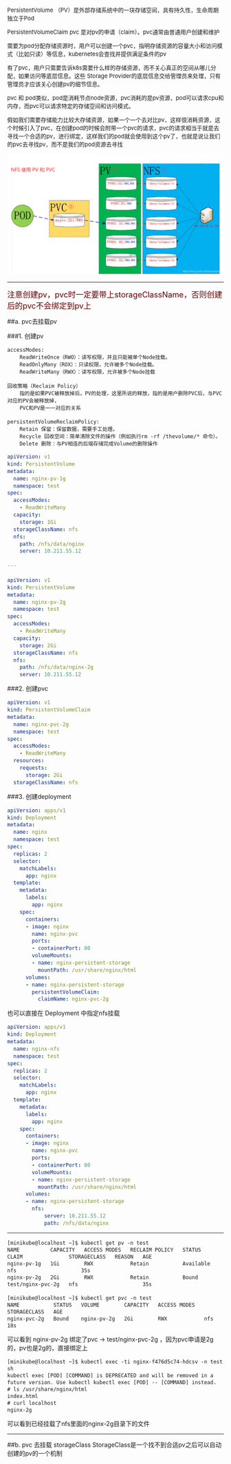 <font size=2>
PersistentVolume （PV）是外部存储系统中的一块存储空间，具有持久性，生命周期独立于Pod

PersistentVolumeClaim pvc 是对pv的申请（claim）。pvc通常由普通用户创建和维护

需要为pod分配存储资源时，用户可以创建一个pvc，指明存储资源的容量大小和访问模式（比如只读）等信息，kubernetes会查找并提供满足条件的pv

有了pvc，用户只需要告诉k8s需要什么样的存储资源，而不关心真正的空间从哪儿分配，如果访问等底层信息。这些 Storage Provider的底层信息交给管理员来处理，只有管理员才应该关心创建pv的细节信息。

pvc 和 pod类似，pod是消耗节点node资源，pvc消耗的是pv资源，pod可以请求cpu和内存，而pvc可以请求特定的存储空间和访问模式。

假如我们需要存储能力比较大存储资源，如果一个一个去对比pv，这样很消耗资源，这个时候引入了pvc，在创建pod的时候会附带一个pvc的请求，pvc的请求相当于就是去寻找一个合适的pv，进行绑定，这样我们的pod就会使用到这个pv了，也就是说让我们的pvc去寻找pv，而不是我们的pod资源去寻找

</font>


![](./images/nfs-pv-pvc.png)


---

<font color="#660000" size=4>注意创建pv，pvc时一定要带上storageClassName，否则创建后的pvc不会绑定到pv上</font>

##a. pvc去挂载pv

###1. 创建pv

```
accessModes:  
    ReadWriteOnce（RWO）：读写权限，并且只能被单个Node挂载。
    ReadOnlyMany（ROX）：只读权限，允许被多个Node挂载。
    ReadWriteMany（RWX）：读写权限，允许被多个Node挂载

回收策略（Reclaim Policy）
    指的是如果PVC被释放掉后，PV的处理，这里所说的释放，指的是用户删除PVC后，与PVC对应的PV会被释放掉，
    PVC和PV是一一对应的关系

persistentVolumeReclaimPolicy:
    Retain 保留：保留数据，需要手工处理。
    Recycle 回收空间：简单清除文件的操作（例如执行rm -rf /thevolume/* 命令）。
    Delete 删除：与PV相连的后端存储完成Volume的删除操作
```




```yaml
apiVersion: v1
kind: PersistentVolume
metadata:
  name: nginx-pv-1g
  namespace: test
spec:
  accessModes:
    - ReadWriteMany
  capacity:
    storage: 1Gi
  storageClassName: nfs
  nfs:
    path: /nfs/data/nginx
    server: 10.211.55.12

---

apiVersion: v1
kind: PersistentVolume
metadata:
  name: nginx-pv-2g
  namespace: test
spec:
  accessModes:
    - ReadWriteMany
  capacity:
    storage: 2Gi
  storageClassName: nfs
  nfs:
    path: /nfs/data/nginx-2g
    server: 10.211.55.12
```

###2. 创建pvc
```yaml
apiVersion: v1
kind: PersistentVolumeClaim
metadata:
  name: nginx-pvc-2g
  namespace: test
spec:
  accessModes:
    - ReadWriteMany
  resources:
    requests:
      storage: 2Gi
  storageClassName: nfs
```

###3. 创建deployment
```yaml
apiVersion: apps/v1
kind: Deployment
metadata:
  name: nginx
  namespace: test
spec:
  replicas: 2
  selector:
    matchLabels:
      app: nginx
  template:
    metadata:
      labels:
        app: nginx
    spec:
      containers:
      - image: nginx
        name: nginx-pvc
        ports:
        - containerPort: 80
        volumeMounts:
        - name: nginx-persistent-storage
          mountPath: /usr/share/nginx/html
      volumes:
      - name: nginx-persistent-storage
        persistentVolumeClaim:
          claimName: nginx-pvc-2g
```
也可以直接在 Deployment 中指定nfs挂载
```yaml
apiVersion: apps/v1
kind: Deployment
metadata:
  name: nginx-nfs
  namespace: test
spec:
  replicas: 2
  selector:
    matchLabels:
      app: nginx
  template:
    metadata:
      labels:
        app: nginx
    spec:
      containers:
      - image: nginx
        name: nginx-pvc
        ports:
        - containerPort: 80
        volumeMounts:
        - name: nginx-persistent-storage
          mountPath: /usr/share/nginx/html
      volumes:
      - name: nginx-persistent-storage
        nfs:
            server: 10.211.55.12
            path: /nfs/data/nginx
```

---

```console
[minikube@localhost ~]$ kubectl get pv -n test
NAME          CAPACITY   ACCESS MODES   RECLAIM POLICY   STATUS      CLAIM               STORAGECLASS   REASON   AGE
nginx-pv-1g   1Gi        RWX            Retain           Available                       nfs                     35s
nginx-pv-2g   2Gi        RWX            Retain           Bound       test/nginx-pvc-2g   nfs                     35s

[minikube@localhost ~]$ kubectl get pvc -n test
NAME           STATUS   VOLUME        CAPACITY   ACCESS MODES   STORAGECLASS   AGE
nginx-pvc-2g   Bound    nginx-pv-2g   2Gi        RWX            nfs            18s
```
可以看到 nginx-pv-2g 绑定了pvc -> test/nginx-pvc-2g ，因为pvc申请是2g的，pv也是2g的，直接绑定上



```
[minikube@localhost ~]$ kubectl exec -ti nginx-f476d5c74-hdcsv -n test sh
kubectl exec [POD] [COMMAND] is DEPRECATED and will be removed in a future version. Use kubectl kubectl exec [POD] -- [COMMAND] instead.
# ls /usr/share/nginx/html
index.html
# curl localhost
nginx-2g
```
可以看到已经挂载了nfs里面的nginx-2g目录下的文件


---


##b. pvc 去挂载 storageClass 
StorageClass是一个找不到合适pv之后可以自动创建的pv的一个机制



